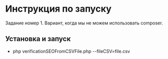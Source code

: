 Инструкция по запуску
===
Задание номер 1. Вариант, когда мы не можем использовать composer.

Установка и запуск
--------
* php verificationSEOFromCSVFile.php --fileCSV=file.csv 

